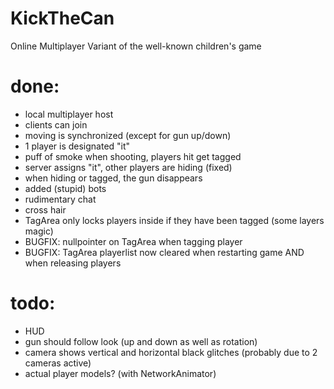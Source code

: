 # KickTheCan
Online Multiplayer Variant of the well-known children's game

# done:
- local multiplayer host
- clients can join
- moving is synchronized (except for gun up/down)
- 1 player is designated "it"
- puff of smoke when shooting, players hit get tagged
- server assigns "it", other players are hiding (fixed)
- when hiding or tagged, the gun disappears
- added (stupid) bots
- rudimentary chat
- cross hair
- TagArea only locks players inside if they have been tagged (some layers magic)
- BUGFIX: nullpointer on TagArea when tagging player
- BUGFIX: TagArea playerlist now cleared when restarting game AND when releasing players

# todo:
- HUD
- gun should follow look (up and down as well as rotation)
- camera shows vertical and horizontal black glitches (probably due to 2 cameras active)
- actual player models? (with NetworkAnimator)
